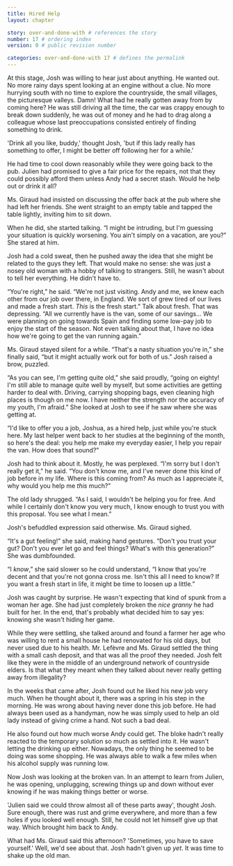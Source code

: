 ```yaml
---
title: Hired Help
layout: chapter

story: over-and-done-with # references the story
number: 17 # ordering index
version: 0 # public revision number

categories: over-and-done-with 17 # defines the permalink
---
```

At this stage, Josh was willing to hear just about anything. He wanted out. No more rainy days spent looking at an engine without a clue. No more hurrying south with no time to explore the countryside, the small villages, the picturesque valleys. Damn! What had he really gotten away from by coming here? He was still driving all the time, the car was crappy enough to break down suddenly, he was out of money and he had to drag along a colleague whose last preoccupations consisted entirely of finding something to drink.

'Drink all you like, buddy,' thought Josh, 'but if this lady really has something to offer, I might be better off following her for a while.'

He had time to cool down reasonably while they were going back to the pub. Julien had promised to give a fair price for the repairs, not that they could possibly afford them unless Andy had a secret stash. Would he help out or drink it all?

Ms. Giraud had insisted on discussing the offer back at the pub where she had left her friends. She went straight to an empty table and tapped the table lightly, inviting him to sit down.

When he did, she started talking. “I might be intruding, but I'm guessing your situation is quickly worsening. You ain't simply on a vacation, are you?” She stared at him.

Josh had a cold sweat, then he pushed away the idea that she might be related to the guys they left. That would make no sense: she was just a nosey old woman with a hobby of talking to strangers. Still, he wasn't about to tell her everything. He didn't have to.

“You're right,” he said. “We're not just visiting. Andy and me, we knew each other from our job over there, in England. We sort of grew tired of our lives and made a fresh start. *This* is the fresh start.” Talk about fresh. That was depressing. “All we currently have is the van, some of our savings… We were planning on going towards Spain and finding some low-pay job to enjoy the start of the season. Not even talking about that, I have no idea how we're going to get the van running again.”

Ms. Giraud stayed silent for a while. “That's a nasty situation you're in,” she finally said, “but it might actually work out for both of us.” Josh raised a brow, puzzled.

“As you can see, I'm getting quite old,” she said proudly, “going on eighty! I'm still able to manage quite well by myself, but some activities are getting harder to deal with. Driving, carrying shopping bags, even cleaning high places is though on me now. I have neither the strength nor the accuracy of my youth, I'm afraid.” She looked at Josh to see if he saw where she was getting at.

“I'd like to offer you a job, Joshua, as a hired help, just while you're stuck here. My last helper went back to her studies at the beginning of the month, so here's the deal: you help me make my everyday easier, I help you repair the van. How does that sound?”

Josh had to think about it. Mostly, he was perplexed. “I'm sorry but I don't really get it,” he said. “You don't know me, and I've never done this kind of job before in my life. Where is this coming from? As much as I appreciate it, why would you help me *this* much?”

The old lady shrugged. “As I said, I wouldn't be helping you for free. And while I certainly don't know you very much, I know enough to trust you with this proposal. You see what I mean.”

Josh's befuddled expression said otherwise. Ms. Giraud sighed.

“It's a gut feeling!” she said, making hand gestures. “Don't you trust your gut? Don't you ever let go and feel things? What's with this generation?” She was dumbfounded.

“I *know*,” she said slower so he could understand, “I know that you're decent and that you're not gonna cross me. Isn't this all I need to know? If you want a fresh start in life, it might be time to loosen up a little.”

Josh was caught by surprise. He wasn't expecting that kind of spunk from a woman her age. She had just completely broken the *nice granny* he had built for her. In the end, that's probably what decided him to say yes: knowing she wasn't hiding her game.

While they were settling, she talked around and found a farmer her age who was willing to rent a small house he had renovated for his old days, but never used due to his health. Mr. Lefèvre and Ms. Giraud settled the thing with a small cash deposit, and that was all the proof they needed. Josh felt like they were in the middle of an underground network of countryside elders. Is that what they meant when they talked about never really getting away from illegality?

In the weeks that came after, Josh found out he liked his new job very much. When he thought about it, there was a spring in his step in the morning. He was wrong about having never done this job before. He had always been used as a handyman, now he was simply used to help an old lady instead of giving crime a hand. Not such a bad deal.

He also found out how much worse Andy could get. The bloke hadn't really reacted to the temporary solution so much as settled into it. He wasn't letting the drinking up either. Nowadays, the only thing he seemed to be doing was some shopping. He was always able to walk a few miles when his alcohol supply was running low.

Now Josh was looking at the broken van. In an attempt to learn from Julien, he was opening, unplugging, screwing things up and down without ever knowing if he was making things better or worse.

'Julien said we could throw almost all of these parts away', thought Josh. Sure enough, there was rust and grime everywhere, and more than a few holes if you looked well enough. Still, he could not let himself give up that way. Which brought him back to Andy.

What had Ms. Giraud said this afternoon? 'Sometimes, you have to save yourself.' Well, we'd see about that. Josh hadn't given up *yet*. It was time to shake up the old man.
